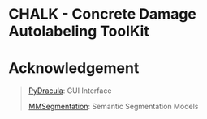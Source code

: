 # CHALK - Concrete Damage Autolabeling ToolKit

# Acknowledgement

> [PyDracula](https://github.com/Wanderson-Magalhaes/Modern_GUI_PyDracula_PySide6_or_PyQt6): GUI Interface
>
> [MMSegmentation](https://github.com/open-mmlab/mmsegmentation): Semantic Segmentation Models
